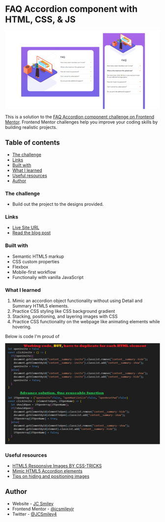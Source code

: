 # FAQ Accordion component with HTML, CSS, & JS

![Image of designs vs what was built](./images/final-artwork-total-1.png)

This is a solution to the [FAQ Accordion component challenge on Frontend Mentor](https://www.frontendmentor.io/challenges/faq-accordion-card-XlyjD0Oam). Frontend Mentor challenges help you improve your coding skills by building realistic projects.

## Table of contents

- [The challenge](#the-challenge)
- [Links](#links)
- [Built with](#built-with)
- [What I learned](#what-i-learned)
- [Useful resources](#useful-resources)
- [Author](#author)

### The challenge

- Build out the project to the designs provided.

### Links

- [Live Site URL](https://jcsmileyjr.github.io/FAQ-Accordion/)
- [Read the blog post](https://dev.to/jcsmileyjr/frontend-challenge-5-faq-accordion-21p9)

### Built with

- Semantic HTML5 markup
- CSS custom properties
- Flexbox
- Mobile-first workflow
- Functionaliy with vanilla JavaScript

### What I learned

1. Mimic an accordion object functionality without using Detail and Summary HTML5 elements.
2. Practice CSS styling like CSS background gradient
3. Stacking, positioning, and layering images with CSS
4. Practice CSS functionality on the webpage like animating elements while hovering.

Below is code I'm proud of

![Reuseable JavaScript functionality to open and close sections of code](./images/open-code-2.png)

### Useful resources

- [HTML5 Responsive Images BY CSS-TRICKS](https://css-tricks.com/responsive-images-css/)
- [Mimic HTML5 Accordion elements](https://evolvingweb.ca/blog/building-accordions-html5-details-tag-no-javascript-needed)
- [Tips on hiding and positioning images](https://stackoverflow.com/questions/5513382/absolute-position-and-overflowhidden)

## Author

- Website - [JC Smiley](https://www.jcsmileyjr.com)
- Frontend Mentor - [@jcsmileyjr](https://www.frontendmentor.io/profile/jcsmileyjr)
- Twitter - [@JCSmiley4](https://twitter.com/JCSmiley4)
